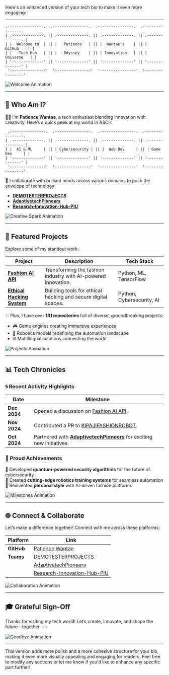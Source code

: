 Here's an enhanced version of your tech bio to make it even more engaging:

---

```
.----------------.  .----------------.  .----------------.  .----------------.  
| .--------------. || .--------------. || .--------------. || .--------------. |
| |  Welcome to  | || |   Patience   | || |  Wantae's    | || |    GitHub    | |
| |   Tech Hub   | || |   Odyssey    | || | Innovation   | || |   Universe   | |
| '--------------' || '--------------' || '--------------' || '--------------' |
 '----------------'  '----------------'  '----------------'  '----------------'  
```

![Welcome Animation](https://media.giphy.com/media/fAnzw6YK33jMwzp5wp/giphy.gif)

---

## 🎨 Who Am I?

👩‍💻 I’m **Patience Wantae**, a tech enthusiast blending innovation with creativity. Here’s a quick peek at my world in ASCII:

```
 .----------------.  .----------------.  .----------------.  .----------------. 
| .--------------. || .--------------. || .--------------. || .--------------. |
| |  AI & ML     | || | Cybersecurity | || |  Web Dev     | || | Game Dev     | |
| '--------------' || '--------------' || '--------------' || '--------------' |
 '----------------'  '----------------'  '----------------'  '----------------' 
```

🤝 I collaborate with brilliant minds across various domains to push the envelope of technology:

- **[DEMOTESTERPROJECTS](https://github.com/DEMOTESTERPROJECTS)**
- **[AdaptivetechPioneers](https://github.com/AdaptivetechPioneers)**
- **[Research-Innovation-Hub-PIU](https://github.com/Research-Innovation-Hub-PIU)**

![Creative Spark Animation](https://media.giphy.com/media/xUOxfhUzRrlggrD42s/giphy.gif)

---

## 🚀 Featured Projects

Explore some of my standout work:

| **Project**                        | **Description**                          | **Tech Stack**            |
|------------------------------------|------------------------------------------|---------------------------|
| [**Fashion AI API**](https://github.com/Patiencewantae123/fashion_ai_api) | Transforming the fashion industry with AI-powered innovation. | Python, ML, TensorFlow    |
| [**Ethical Hacking System**](https://github.com/Patiencewantae123/Ethicalhackingsystem-PWG) | Building tools for ethical hacking and secure digital spaces. | Python, Cybersecurity, AI |

✨ Plus, I have over **131 repositories** full of diverse, groundbreaking projects:

- 🎮 Game engines creating immersive experiences  
- 🤖 Robotics models redefining the automation landscape  
- 🌐 Multilingual solutions connecting the world

![Projects Animation](https://media.giphy.com/media/Y4ak9Ki2GZCbJxAnJD/giphy.gif)

---

## 📊 Tech Chronicles

### 🌀 Recent Activity Highlights

| **Date**    | **Milestone** |
|-------------|---------------|
| **Dec 2024** | Opened a discussion on [Fashion AI API](https://github.com/Patiencewantae123/fashion_ai_api). |
| **Nov 2024** | Contributed a PR to [KIPAJIFASHIONROBOT](https://github.com/Research-Innovation-Hub-PIU/KIPAJIFASHIONROBOT). |
| **Oct 2024** | Partnered with **[AdaptivetechPioneers](https://github.com/AdaptivetechPioneers)** for exciting new initiatives. |

### 🌟 Proud Achievements

🚀 Developed **quantum-powered security algorithms** for the future of cybersecurity  
🤖 Created **cutting-edge robotics training systems** for seamless automation  
💃 Reinvented **personal style** with AI-driven fashion platforms

![Milestones Animation](https://media.giphy.com/media/l4KibK3JwaVo0CjDO/giphy.gif)

---

## 🌐 Connect & Collaborate

Let’s make a difference together! Connect with me across these platforms:

| Platform    | Link                                      |
|-------------|------------------------------------------|
| **GitHub**  | [Patience Wantae](https://github.com/Patiencewantae123) |
| **Teams**   | [DEMOTESTERPROJECTS](https://github.com/DEMOTESTERPROJECTS) |
|             | [AdaptivetechPioneers](https://github.com/AdaptivetechPioneers) |
|             | [Research-Innovation-Hub-PIU](https://github.com/Research-Innovation-Hub-PIU) |

![Collaboration Animation](https://media.giphy.com/media/vFKqnCdLPNOKc/giphy.gif)

---

## 🎓 Grateful Sign-Off

Thanks for visiting my tech world! Let’s create, innovate, and shape the future—together. 💡✨

![Goodbye Animation](https://media.giphy.com/media/xUOxeYbn8WU58ZTFRW/giphy.gif)

---

This version adds more polish and a more cohesive structure for your bio, making it even more visually appealing and engaging for readers. Feel free to modify any sections or let me know if you'd like to enhance any specific part further!
